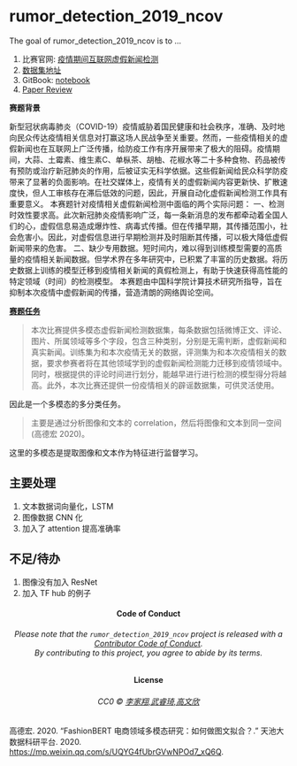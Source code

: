 
<!-- README.md is generated from README.Rmd. Please edit that file -->

# rumor\_detection\_2019\_ncov

<!-- badges: start -->

<!-- badges: end -->

The goal of rumor\_detection\_2019\_ncov is to …

1.  比赛官网: [疫情期间互联网虚假新闻检测](https://www.datafountain.cn/competitions/422)
2.  [数据集地址](https://www.datafountain.cn/competitions/422/datasets)
3.  GitBook:
    [notebook](https://jiaxiangbu.github.io/rumor_detection_2019_ncov/cookbook.html)
4.  [Paper
    Review](https://jiaxiangbu.github.io/rumor_detection_2019_ncov/learning_notes.html)

**赛题背景**

新型冠状病毒肺炎（COVID-19）疫情威胁着国民健康和社会秩序，准确、及时地向民众传达疫情相关信息对打赢这场人民战争至关重要。然而，一些疫情相关的虚假新闻也在互联网上广泛传播，给防疫工作有序开展带来了极大的阻碍。疫情期间，大蒜、土霉素、维生素C、单枞茶、胡柚、花椒水等二十多种食物、药品被传有预防或治疗新冠肺炎的作用，后被证实无科学依据。这些假新闻给民众科学防疫带来了显著的负面影响。在社交媒体上，疫情有关的虚假新闻内容更新快、扩散速度快，但人工审核存在滞后低效的问题，因此，开展自动化虚假新闻检测工作具有重要意义。
本赛题针对疫情相关虚假新闻检测中面临的两个实际问题：
一、检测时效性要求高。此次新冠肺炎疫情影响广泛，每一条新消息的发布都牵动着全国人们的心，虚假信息易造成爆炸性、病毒式传播。但在传播早期，其传播范围小，社会危害小。因此，对虚假信息进行早期检测并及时阻断其传播，可以极大降低虚假新闻带来的危害。
二、缺少专用数据。短时间内，难以得到训练模型需要的高质量的疫情相关新闻数据。但学术界在多年研究中，已积累了丰富的历史数据。将历史数据上训练的模型迁移到疫情相关新闻的真假检测上，有助于快速获得高性能的特定领域（时间）的检测模型。
本赛题由中国科学院计算技术研究所指导，旨在抑制本次疫情中虚假新闻的传播，营造清朗的网络舆论空间。

**[赛题任务](https://www.datafountain.cn/competitions/422)**

> 本次比赛提供多模态虚假新闻检测数据集，每条数据包括微博正文、评论、图片、所属领域等多个字段，包含三种类别，分别是无需判断，虚假新闻和真实新闻。训练集为和本次疫情无关的数据，评测集为和本次疫情相关的数据，要求参赛者将在其他领域学到的虚假新闻检测能力迁移到疫情领域中。同时，根据提供的评论时间进行划分，能越早进行进行检测的模型得分将越高。此外，本次比赛还提供一份疫情相关的辟谣数据集，可供灵活使用。

因此是一个多模态的多分类任务。

> 主要是通过分析图像和文本的 correlation，然后将图像和文本到同一空间(高德宏 2020)。

这里的多模态是提取图像和文本作为特征进行监督学习。

## 主要处理

1.  文本数据词向量化，LSTM
2.  图像数据 CNN 化
3.  加入了 attention 提高准确率

## 不足/待办

1.  图像没有加入 ResNet
2.  加入 TF hub 的例子

<h4 align="center">

**Code of Conduct**

</h4>

<h6 align="center">

Please note that the `rumor_detection_2019_ncov` project is released
with a [Contributor Code of
Conduct](https://github.com/JiaxiangBU/rumor_detection_2019_ncov/blob/master/CODE_OF_CONDUCT.md).<br>By
contributing to this project, you agree to abide by its terms.

</h6>

<h4 align="center">

**License**

</h4>

<h6 align="center">

CC0 ©
[李家翔,武睿琦,高文欣](https://github.com/JiaxiangBU/rumor_detection_2019_ncov/blob/master/LICENSE.md)

</h6>

<div id="refs" class="references">

<div id="ref-高德宏2020">

高德宏. 2020. “FashionBERT 电商领域多模态研究：如何做图文拟合？.” 天池大数据科研平台. 2020.
<https://mp.weixin.qq.com/s/UQYG4fUbrGVwNPOd7_xQ6Q>.

</div>

</div>

